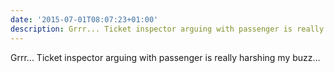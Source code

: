 ```yaml
---
date: '2015-07-01T08:07:23+01:00'
description: Grrr... Ticket inspector arguing with passenger is really harshing my buzz...
---
```

Grrr... Ticket inspector arguing with passenger is really harshing my buzz...
